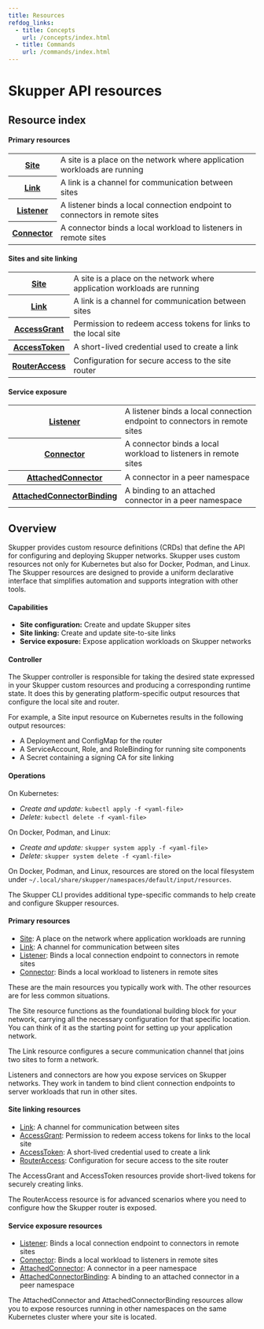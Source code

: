 ```yaml
---
title: Resources
refdog_links:
  - title: Concepts
    url: /concepts/index.html
  - title: Commands
    url: /commands/index.html
---
```


# Skupper API resources

## Resource index

<div class="index">

#### Primary resources

<table class="objects">
<tr><th><a href="{{site.prefix}}/resources/site.html">Site</a></th><td>A site is a place on the network where application workloads are running</td></tr>
<tr><th><a href="{{site.prefix}}/resources/link.html">Link</a></th><td>A link is a channel for communication between sites</td></tr>
<tr><th><a href="{{site.prefix}}/resources/listener.html">Listener</a></th><td>A listener binds a local connection endpoint to connectors in remote sites</td></tr>
<tr><th><a href="{{site.prefix}}/resources/connector.html">Connector</a></th><td>A connector binds a local workload to listeners in remote sites</td></tr>
</table>

#### Sites and site linking

<table class="objects">
<tr><th><a href="{{site.prefix}}/resources/site.html">Site</a></th><td>A site is a place on the network where application workloads are running</td></tr>
<tr><th><a href="{{site.prefix}}/resources/link.html">Link</a></th><td>A link is a channel for communication between sites</td></tr>
<tr><th><a href="{{site.prefix}}/resources/access-grant.html">AccessGrant</a></th><td>Permission to redeem access tokens for links to the local site</td></tr>
<tr><th><a href="{{site.prefix}}/resources/access-token.html">AccessToken</a></th><td>A short-lived credential used to create a link</td></tr>
<tr><th><a href="{{site.prefix}}/resources/router-access.html">RouterAccess</a></th><td>Configuration for secure access to the site router</td></tr>
</table>

#### Service exposure

<table class="objects">
<tr><th><a href="{{site.prefix}}/resources/listener.html">Listener</a></th><td>A listener binds a local connection endpoint to connectors in remote sites</td></tr>
<tr><th><a href="{{site.prefix}}/resources/connector.html">Connector</a></th><td>A connector binds a local workload to listeners in remote sites</td></tr>
<tr><th><a href="{{site.prefix}}/resources/attached-connector.html">AttachedConnector</a></th><td>A connector in a peer namespace</td></tr>
<tr><th><a href="{{site.prefix}}/resources/attached-connector-binding.html">AttachedConnectorBinding</a></th><td>A binding to an attached connector in a peer namespace</td></tr>
</table>

</div>

<!-- - Some resource fields are "updatable" - you can change their values -->
<!--   without . -->

## Overview

Skupper provides custom resource definitions (CRDs) that define the
API for configuring and deploying Skupper networks.  Skupper uses
custom resources not only for Kubernetes but also for Docker, Podman,
and Linux.  The Skupper resources are designed to provide a uniform
declarative interface that simplifies automation and supports
integration with other tools.

#### Capabilities

- **Site configuration:** Create and update Skupper sites
- **Site linking:** Create and update site-to-site links
- **Service exposure:** Expose application workloads on Skupper
  networks

#### Controller

The Skupper controller is responsible for taking the desired state
expressed in your Skupper custom resources and producing a
corresponding runtime state.  It does this by generating
platform-specific output resources that configure the local site and
router.

For example, a Site input resource on Kubernetes results in the
following output resources:

- A Deployment and ConfigMap for the router
- A ServiceAccount, Role, and RoleBinding for running site components
- A Secret containing a signing CA for site linking

#### Operations

On Kubernetes:

- *Create and update:* `kubectl apply -f <yaml-file>`
- *Delete:* `kubectl delete -f <yaml-file>`

On Docker, Podman, and Linux:

- *Create and update:* `skupper system apply -f <yaml-file>`
- *Delete:* `skupper system delete -f <yaml-file>`

On Docker, Podman, and Linux, resources are stored on the local
filesystem under
`~/.local/share/skupper/namespaces/default/input/resources`.

The Skupper CLI provides additional type-specific commands to help
create and configure Skupper resources.

<!-- #### Common properties -->

<!-- - spec.settings -->
<!-- - spec.tlsCredentials -->
<!-- - status.Status -->
<!-- - status.Message -->
<!-- - status.Conditions -->

<!-- #### Labels and annotations -->

#### Primary resources

- [Site](site.html): A place on the network where application workloads are running
- [Link](link.html): A channel for communication between sites
- [Listener](listener.html): Binds a local connection endpoint to connectors in remote sites
- [Connector](connector.html): Binds a local workload to listeners in remote sites

These are the main resources you typically work with. The other
resources are for less common situations.

The Site resource functions as the foundational building block for
your network, carrying all the necessary configuration for that
specific location.  You can think of it as the starting point for
setting up your application network.

The Link resource configures a secure communication channel that joins
two sites to form a network.

Listeners and connectors are how you expose services on Skupper
networks.  They work in tandem to bind client connection endpoints to
server workloads that run in other sites.

#### Site linking resources

- [Link](link.html): A channel for communication between sites
- [AccessGrant](access-grant.html): Permission to redeem access tokens for links to the local site
- [AccessToken](access-token.html): A short-lived credential used to create a link
- [RouterAccess](router-access.html): Configuration for secure access to the site router

The AccessGrant and AccessToken resources provide short-lived tokens
for securely creating links.

The RouterAccess resource is for advanced scenarios where you need to
configure how the Skupper router is exposed.

#### Service exposure resources

- [Listener](listener.html): Binds a local connection endpoint to connectors in remote sites
- [Connector](connector.html): Binds a local workload to listeners in remote sites
- [AttachedConnector](attached-connector.html): A connector in a peer namespace
- [AttachedConnectorBinding](attached-connector-binding.html): A binding to an attached connector in a peer namespace

The AttachedConnector and AttachedConnectorBinding resources allow you
to expose resources running in other namespaces on the same Kubernetes
cluster where your site is located.

<!-- #### Hello World using YAML -->

<!-- Site West: -->

<!-- ~~~ -->
<!-- apiVersion: skupper.io/v2alpha1 -->
<!-- kind: Site -->
<!-- metadata: -->
<!--   name: west -->
<!--   namespace: hello-world-west -->
<!-- spec: -->
<!--   linkAccess: default -->
<!-- --- -->
<!-- apiVersion: skupper.io/v2alpha1 -->
<!-- kind: Listener -->
<!-- metadata: -->
<!--   name: backend -->
<!--   namespace: hello-world-west -->
<!-- spec: -->
<!--   routingKey: backend -->
<!--   port: 8080 -->
<!--   host: backend -->
<!-- ~~~ -->

<!-- ~~~ -->
<!-- skupper token issue ~/west-token.yaml -->
<!-- ~~~ -->

<!-- Site East: -->

<!-- ~~~ -->
<!-- apiVersion: skupper.io/v2alpha1 -->
<!-- kind: Site -->
<!-- metadata: -->
<!--   name: east -->
<!--   namespace: hello-world-east -->
<!-- --- -->
<!-- apiVersion: skupper.io/v2alpha1 -->
<!-- kind: Connector -->
<!-- metadata: -->
<!--   name: backend -->
<!--   namespace: hello-world-east -->
<!-- spec: -->
<!--   routingKey: backend -->
<!--   port: 8080 -->
<!--   selector: app=backend -->
<!-- ~~~ -->

<!-- ~~~ -->
<!-- skupper token redeem ~/west-token.yaml -->
<!-- ~~~ -->
